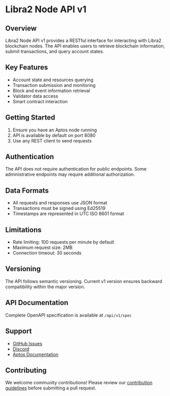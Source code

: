 # Libra2 Node API v1

## Overview
Libra2 Node API v1 provides a RESTful interface for interacting with Libra2 blockchain nodes. The API enables users to retrieve blockchain information, submit transactions, and query account states.

## Key Features
- Account state and resources querying
- Transaction submission and monitoring
- Block and event information retrieval
- Validator data access
- Smart contract interaction

## Getting Started
1. Ensure you have an Aptos node running
2. API is available by default on port 8080
3. Use any REST client to send requests

## Authentication
The API does not require authentication for public endpoints. Some administrative endpoints may require additional authorization.

## Data Formats
- All requests and responses use JSON format
- Transactions must be signed using Ed25519
- Timestamps are represented in UTC ISO 8601 format

## Limitations
- Rate limiting: 100 requests per minute by default
- Maximum request size: 2MB
- Connection timeout: 30 seconds

## Versioning
The API follows semantic versioning. Current v1 version ensures backward compatibility within the major version.

## API Documentation
Complete OpenAPI specification is available at `/api/v1/spec`

## Support
- [GitHub Issues](https://github.com/aptos-labs/aptos-core/issues)
- [Discord](https://discord.gg/aptosnetwork)
- [Aptos Documentation](https://aptos.dev)

## Contributing
We welcome community contributions! Please review our [contribution guidelines](../CONTRIBUTING.md) before submitting a pull request.
